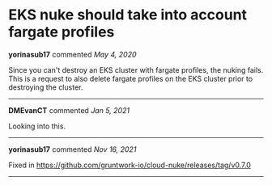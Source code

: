 # EKS nuke should take into account fargate profiles

**yorinasub17** commented *May 4, 2020*

Since you can't destroy an EKS cluster with fargate profiles, the nuking fails. This is a request to also delete fargate profiles on the EKS cluster prior to destroying the cluster.
<br />
***


**DMEvanCT** commented *Jan 5, 2021*

Looking into this. 
***

**yorinasub17** commented *Nov 16, 2021*

Fixed in https://github.com/gruntwork-io/cloud-nuke/releases/tag/v0.7.0
***

